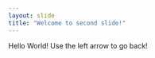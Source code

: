```yaml
---
layout: slide
title: "Welcome to second slide!"
---
```

Hello World!
Use the left arrow to go back!
